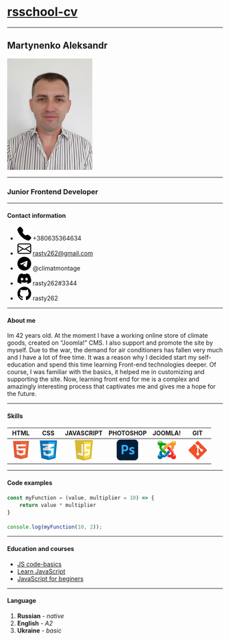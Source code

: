 
# [rsschool-cv](https://github.com/rasty262/rsschool-cv)

---

## Martynenko Aleksandr

![Martynenko Aleksandr](./img/photo.jpg) 

---

### Junior Frontend Developer

---

#### Contact information

* ![phone number](./svg/phone.svg) +380635364634
* ![email](./svg/envelope.svg) rasty262@gmail.com
* ![telegram](./svg/telegram.svg) @climatmontage
* ![discord](./svg/discord.svg) rasty262#3344
* ![github](./svg/github.svg) rasty262

---

#### About me

Im 42 years old. At the moment I have a working online store of climate goods, created on “Joomla!” CMS. I also support and promote the site by myself. Due to the war, the demand for air conditioners has fallen very much and I have a lot of free time. It was a reason why I decided start my self-education and spend this time learning Front-end technologies deeper. Of course, I was familiar with the basics, it helped me in customizing and supporting the site. Now, learning front end for me is a complex and amazingly interesting process that captivates me and gives me a hope for the future.

---

#### Skills

| HTML | CSS | JAVASCRIPT | PHOTOSHOP | JOOMLA! | GIT |
| :----: | :----: | :----: | :----: | :-----: | :-----: |
| ![HTML](./img/html.jpg) | ![CSS](./img/css.jpg) | ![JAVASCRIPT](./img/js.jpg) | ![PHOTOSHOP](./img/ps.jpg) | ![JOOMLA!](./img/joomla.jpg) | ![git](./img/git.jpg) |

---

#### Code examples

```javascript
const myFunction = (value, multiplier = 10) => {
    return value * multiplier
}

console.log(myFunction(10, 2));

```
---

#### Education and courses

* [JS code-basics](https://ru.code-basics.com/languages/javascript)
* [Learn JavaScript](https://learn.javascript.ru/)
* [JavaScript for beginers](https://www.youtube.com/watch?v=CxgOKJh4zWE&list=PLzu8FrY-m1zSOr9Nl8LsN1nBBOz0v9VFu&index=159&t=8721s)

---

#### Language

1. **Russian** - *native*
2. **English** - *A2* 
3. **Ukraine** - *basic*